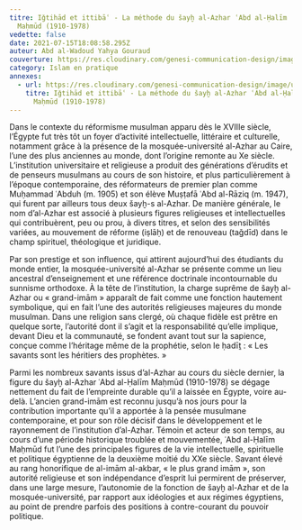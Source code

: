 ```yaml
---
titre: Iǧtihād et ittibāʿ - La méthode du šayḫ al-Azhar ʿAbd al-Ḥalīm
  Maḥmūd (1910-1978)
vedette: false
date: 2021-07-15T18:08:58.295Z
auteur: Abd al-Wadoud Yahya Gouraud
couverture: https://res.cloudinary.com/genesi-communication-design/image/upload/v1626373539/mahmud2_orkn4u.jpg
category: Islam en pratique
annexes:
  - url: https://res.cloudinary.com/genesi-communication-design/image/upload/v1626372996/ihei/PDF/MIDEO36_05_Gouraud_xi3huc.pdf
    titre: Iǧtihād et ittibāʿ - La méthode du šayḫ al-Azhar ʿAbd al-Ḥalīm
      Maḥmūd (1910-1978)
---
```

Dans le contexte du réformisme musulman apparu dès le XVIIIe siècle, l’Égypte fut très tôt un foyer d’activité intellectuelle, littéraire et culturelle, notamment grâce à la présence de la mosquée-université al-Azhar au Caire, l’une des plus anciennes au monde, dont l’origine remonte au Xe siècle. L’institution universitaire et religieuse a produit des générations d’érudits et de penseurs musulmans au cours de son histoire, et plus particulièrement à l’époque contemporaine, des réformateurs de premier plan comme Muḥammad ʿAbduh (m. 1905) et son élève Muṣṭafā ʿAbd al-Rāziq (m. 1947), qui furent par ailleurs tous deux šayḫ-s al-Azhar. De manière générale, le nom d’al-Azhar est associé à plusieurs figures religieuses et intellectuelles qui contribuèrent, peu ou prou, à divers titres, et selon des sensibilités variées, au mouvement de réforme (iṣlāḥ) et de renouveau (taǧdīd) dans le champ spirituel, théologique et juridique.

Par son prestige et son influence, qui attirent aujourd’hui des étudiants du monde entier, la mosquée-université al-Azhar se présente comme un lieu ancestral d’enseignement et une référence doctrinale incontournable du sunnisme orthodoxe. À la tête de l’institution, la charge suprême de šayḫ al-Azhar ou «&nbsp;grand-imām&nbsp;» apparaît de fait comme une fonction hautement symbolique, qui en fait l’une des autorités religieuses majeures du monde musulman. Dans une religion sans clergé, où chaque fidèle est prêtre en quelque sorte, l’autorité dont il s’agit et la responsabilité qu’elle implique, devant Dieu et la communauté, se fondent avant tout sur la sapience, conçue comme l’héritage même de la prophétie, selon le ḥadīṯ&nbsp;: «&nbsp;Les savants sont les héritiers des prophètes.&nbsp;»

Parmi les nombreux savants issus d’al-Azhar au cours du siècle dernier, la figure du šayḫ al-Azhar ʿAbd al-Ḥalīm Maḥmūd (1910-1978) se dégage nettement du fait de l’empreinte durable qu’il a laissée en Égypte, voire au-delà. L’ancien grand-imām est reconnu jusqu’à nos jours pour la contribution importante qu’il a apportée à la pensée musulmane contemporaine, et pour son rôle décisif dans le développement et le rayonnement de l’institution d’al-Azhar. Témoin et acteur de son temps, au cours d’une période historique troublée et mouvementée, ʿAbd al-Ḥalīm Maḥmūd fut l’une des principales figures de la vie intellectuelle, spirituelle et politique égyptienne de la deuxième moitié du XXe siècle. Savant élevé au rang honorifique de al-imām al-akbar, «&nbsp;le plus grand imām&nbsp;», son autorité religieuse et son indépendance d’esprit lui permirent de préserver, dans une large mesure, l’autonomie de la fonction de šayḫ al-Azhar et de la mosquée-université, par rapport aux idéologies et aux régimes égyptiens, au point de prendre parfois des positions à contre-courant du pouvoir politique.